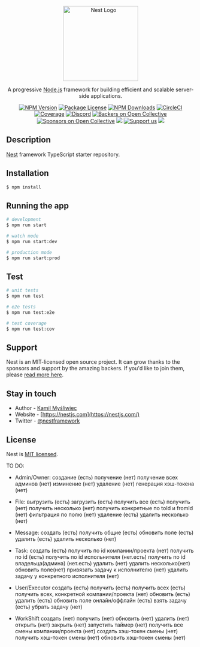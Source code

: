 <p align="center">
  <a href="http://nestjs.com/" target="blank"><img src="https://nestjs.com/img/logo-small.svg" width="200" alt="Nest Logo" /></a>
</p>

[circleci-image]: https://img.shields.io/circleci/build/github/nestjs/nest/master?token=abc123def456
[circleci-url]: https://circleci.com/gh/nestjs/nest

  <p align="center">A progressive <a href="http://nodejs.org" target="_blank">Node.js</a> framework for building efficient and scalable server-side applications.</p>
    <p align="center">
<a href="https://www.npmjs.com/~nestjscore" target="_blank"><img src="https://img.shields.io/npm/v/@nestjs/core.svg" alt="NPM Version" /></a>
<a href="https://www.npmjs.com/~nestjscore" target="_blank"><img src="https://img.shields.io/npm/l/@nestjs/core.svg" alt="Package License" /></a>
<a href="https://www.npmjs.com/~nestjscore" target="_blank"><img src="https://img.shields.io/npm/dm/@nestjs/common.svg" alt="NPM Downloads" /></a>
<a href="https://circleci.com/gh/nestjs/nest" target="_blank"><img src="https://img.shields.io/circleci/build/github/nestjs/nest/master" alt="CircleCI" /></a>
<a href="https://coveralls.io/github/nestjs/nest?branch=master" target="_blank"><img src="https://coveralls.io/repos/github/nestjs/nest/badge.svg?branch=master#9" alt="Coverage" /></a>
<a href="https://discord.gg/G7Qnnhy" target="_blank"><img src="https://img.shields.io/badge/discord-online-brightgreen.svg" alt="Discord"/></a>
<a href="https://opencollective.com/nest#backer" target="_blank"><img src="https://opencollective.com/nest/backers/badge.svg" alt="Backers on Open Collective" /></a>
<a href="https://opencollective.com/nest#sponsor" target="_blank"><img src="https://opencollective.com/nest/sponsors/badge.svg" alt="Sponsors on Open Collective" /></a>
  <a href="https://paypal.me/kamilmysliwiec" target="_blank"><img src="https://img.shields.io/badge/Donate-PayPal-ff3f59.svg"/></a>
    <a href="https://opencollective.com/nest#sponsor"  target="_blank"><img src="https://img.shields.io/badge/Support%20us-Open%20Collective-41B883.svg" alt="Support us"></a>
  <a href="https://twitter.com/nestframework" target="_blank"><img src="https://img.shields.io/twitter/follow/nestframework.svg?style=social&label=Follow"></a>
</p>
  <!--[![Backers on Open Collective](https://opencollective.com/nest/backers/badge.svg)](https://opencollective.com/nest#backer)
  [![Sponsors on Open Collective](https://opencollective.com/nest/sponsors/badge.svg)](https://opencollective.com/nest#sponsor)-->

## Description

[Nest](https://github.com/nestjs/nest) framework TypeScript starter repository.

## Installation

```bash
$ npm install
```

## Running the app

```bash
# development
$ npm run start

# watch mode
$ npm run start:dev

# production mode
$ npm run start:prod
```

## Test

```bash
# unit tests
$ npm run test

# e2e tests
$ npm run test:e2e

# test coverage
$ npm run test:cov
```

## Support

Nest is an MIT-licensed open source project. It can grow thanks to the sponsors and support by the amazing backers. If you'd like to join them, please [read more here](https://docs.nestjs.com/support).

## Stay in touch

- Author - [Kamil Myśliwiec](https://kamilmysliwiec.com)
- Website - [https://nestjs.com](https://nestjs.com/)
- Twitter - [@nestframework](https://twitter.com/nestframework)

## License

Nest is [MIT licensed](LICENSE).



TO DO:

- Admin/Owner:
    создание (есть)
    получение (нет)
    получение всех админов (нет)
    изминение (нет)
    удаление (нет)
    генерация хэш-токена (нет)

- File:
    выгрузить (есть)
    загрузить (есть)
    получить все (есть)
    получить (нет)
    получить несколько (нет)
    получить конкретные по toId и fromId (нет)
    фильтрация по полю (нет)
    удаление (есть)
    удалить несколько (нет)

- Message:
    создать (есть)
    получить общие (есть)
    обновить поле (есть)
    удалить (есть)
    удалить несколько (нет)

- Task:
    создать (есть)
    получить по id компании/проекта (нет)
    получить по id (есть)
    получить по id испольнителя (нет.есть)
    получить по id владельца(админа) (нет.есть)
    удалить (нет)
    удалить несколько(нет)
    обновить поле(нет)
    привязать задачу к исполнителю (нет)
    удалить задачу у конкретного исполнителя (нет)

- User/Executor
    создать (есть)
    получить (есть)
    получить всех (есть)
    получить всех, конкретной компании/проекта (нет)
    обновить (есть)
    удалить (есть)
    обновить поле онлайн/оффлайн (есть)
    взять задачу (есть)
    убрать задачу (нет)

- WorkShift
    создать (нет)
    получить (нет)
    обновить (нет)
    удалить (нет)
    открыть (нет)
    закрыть (нет)
    запустить таймер (нет)
    получить все смены компании/проекта (нет)
    создать хэш-токен смены (нет)
    получить хэш-токен смены (нет)
    обновить хэш-токен смены (нет)

